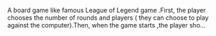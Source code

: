 A board game like famous League of Legend game .First, the player chooses the number of rounds and players ( they can choose to play against the computer).Then, when the game starts ,the player sho…
